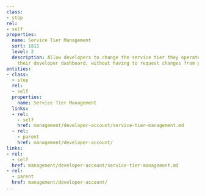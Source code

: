 ```yaml
---
class:
- stop
rel:
- self
properties:
  name: Service Tier Management
  sort: 1811
  level: 2
  description: Allow developers to change the service tier they operate with in via
    their developer dashboard, without having to request changes from platform support.
entities:
- class:
  - stop
  rel:
  - self
  properties:
    name: Service Tier Management
  links:
  - rel:
    - self
    href: management/developer-account/service-tier-management.md
  - rel:
    - parent
    href: management/developer-account/
links:
- rel:
  - self
  href: management/developer-account/service-tier-management.md
- rel:
  - parent
  href: management/developer-account/
...
```

